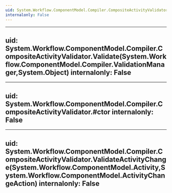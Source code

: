 ```yaml
---
uid: System.Workflow.ComponentModel.Compiler.CompositeActivityValidator
internalonly: False
---
```


---
uid: System.Workflow.ComponentModel.Compiler.CompositeActivityValidator.Validate(System.Workflow.ComponentModel.Compiler.ValidationManager,System.Object)
internalonly: False
---

---
uid: System.Workflow.ComponentModel.Compiler.CompositeActivityValidator.#ctor
internalonly: False
---

---
uid: System.Workflow.ComponentModel.Compiler.CompositeActivityValidator.ValidateActivityChange(System.Workflow.ComponentModel.Activity,System.Workflow.ComponentModel.ActivityChangeAction)
internalonly: False
---
